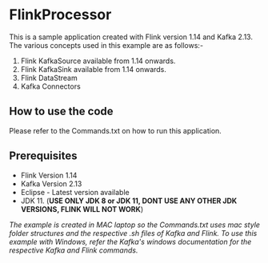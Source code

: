 # FlinkProcessor

This is a sample application created with Flink version 1.14 and Kafka 2.13.
The various concepts used in this example are as follows:-

1. Flink KafkaSource available from 1.14 onwards. 
2. Flink KafkaSink available from 1.14 onwards.
3. Flink DataStream
4. Kafka Connectors

## How to use the code

Please refer to the Commands.txt on how to run this application.

## Prerequisites

* Flink Version 1.14
* Kafka Version 2.13
* Eclipse - Latest version available
* JDK 11. (**USE ONLY JDK 8 or JDK 11, DONT USE ANY OTHER JDK VERSIONS, FLINK WILL NOT WORK**)

*The example is created in MAC laptop so the Commands.txt uses mac style folder structures and the respective .sh files of Kafka and Flink.*
*To use this example with Windows, refer the Kafka's windows documentation for the respective Kafka and Flink commands.*
 
